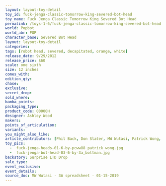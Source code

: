 ```yaml
---
layout: layout-toy-detail 
toy_id: fuck-jenga-classic-tomorrow-king-severed-bot-head
toy_name: Fuck Jenga Classic Tomorrow King Severed Bot Head
permalink: /toys-1-6/fuck-jenga-classic-tomorrow-king-severed-bot-head.html
world: Popbot
world_abr: POP
character_base: Severed Bot Head
layout: layout-toy-detail
categories: 
tags: [robot head, severed, decapitated, orange, white]
release_date: 9/29/2012
release_price: $60 
scale: one sixth
size: 12 inches
comes_with: 
edition_qty: 
chase: 
exclusive: 
secret_drop: 
sold_where: 
bamba_points: 
packaging_type: 
product_code: 00000H
designer: Ashley Wood
makers: 
points_of_articulation: 
variants: 
you_might_also_like: 
article_contributors: [Phil Back, Don Slater, MW Wutasi, Patrick Wong, 3a_boltman]
toy_pics: 
  -  fuck-jenga-heads-01-6-by-pcww88_patrick_wong.jpg
  -  fuck-jenga-bot-head-03-6-by-3a_boltman.jpg
backstory: Surprise LTD Drop
sale_type: 
event_exclusive: 
event_details: 
source_doc: MW Wutasi - 3A spreadsheet - 01-15-2019
---
```

